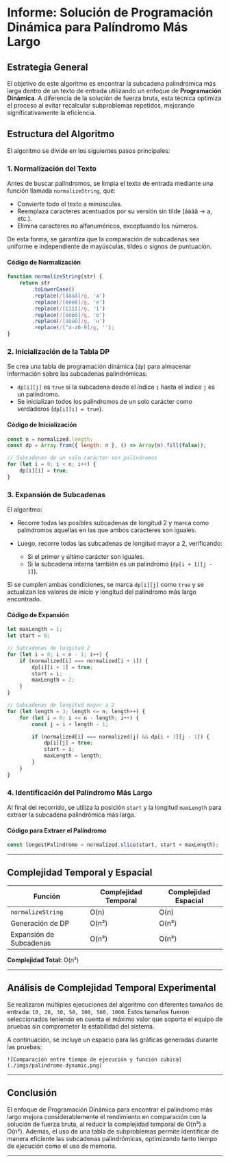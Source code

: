 # Informe: Solución de Programación Dinámica para Palíndromo Más Largo

## Estrategia General

El objetivo de este algoritmo es encontrar la subcadena palindrómica más larga dentro de un texto de entrada utilizando un enfoque de **Programación Dinámica**. A diferencia de la solución de fuerza bruta, esta técnica optimiza el proceso al evitar recalcular subproblemas repetidos, mejorando significativamente la eficiencia.

## Estructura del Algoritmo

El algoritmo se divide en los siguientes pasos principales:

### 1. Normalización del Texto

Antes de buscar palíndromos, se limpia el texto de entrada mediante una función llamada `normalizeString`, que:

* Convierte todo el texto a minúsculas.
* Reemplaza caracteres acentuados por su versión sin tilde (áàäâ → a, etc.).
* Elimina caracteres no alfanuméricos, exceptuando los números.

De esta forma, se garantiza que la comparación de subcadenas sea uniforme e independiente de mayúsculas, tildes o signos de puntuación.

#### Código de Normalización

```javascript
function normalizeString(str) {
    return str
        .toLowerCase()
        .replace(/[áàäâ]/g, 'a')
        .replace(/[éèëê]/g, 'e')
        .replace(/[íìïî]/g, 'i')
        .replace(/[óòöô]/g, 'o')
        .replace(/[úùüû]/g, 'u')
        .replace(/[^a-z0-9]/g, '');
}
```

### 2. Inicialización de la Tabla DP

Se crea una tabla de programación dinámica (`dp`) para almacenar información sobre las subcadenas palindrómicas:

* `dp[i][j]` es `true` si la subcadena desde el índice `i` hasta el índice `j` es un palíndromo.
* Se inicializan todos los palíndromos de un solo carácter como verdaderos (`dp[i][i] = true`).

#### Código de Inicialización

```javascript
const n = normalized.length;
const dp = Array.from({ length: n }, () => Array(n).fill(false));

// Subcadenas de un solo carácter son palíndromos
for (let i = 0; i < n; i++) {
    dp[i][i] = true;
}
```

### 3. Expansión de Subcadenas

El algoritmo:

* Recorre todas las posibles subcadenas de longitud 2 y marca como palíndromos aquellas en las que ambos caracteres son iguales.
* Luego, recorre todas las subcadenas de longitud mayor a 2, verificando:

  * Si el primer y último carácter son iguales.
  * Si la subcadena interna también es un palíndromo (`dp[i + 1][j - 1]`).

Si se cumplen ambas condiciones, se marca `dp[i][j]` como `true` y se actualizan los valores de inicio y longitud del palíndromo más largo encontrado.

#### Código de Expansión

```javascript
let maxLength = 1;
let start = 0;

// Subcadenas de longitud 2
for (let i = 0; i < n - 1; i++) {
    if (normalized[i] === normalized[i + 1]) {
        dp[i][i + 1] = true;
        start = i;
        maxLength = 2;
    }
}

// Subcadenas de longitud mayor a 2
for (let length = 3; length <= n; length++) {
    for (let i = 0; i <= n - length; i++) {
        const j = i + length - 1;

        if (normalized[i] === normalized[j] && dp[i + 1][j - 1]) {
            dp[i][j] = true;
            start = i;
            maxLength = length;
        }
    }
}
```

### 4. Identificación del Palíndromo Más Largo

Al final del recorrido, se utiliza la posición `start` y la longitud `maxLength` para extraer la subcadena palindrómica más larga.

#### Código para Extraer el Palíndromo

```javascript
const longestPalindrome = normalized.slice(start, start + maxLength);
```

---

## Complejidad Temporal y Espacial

| Función                 | Complejidad Temporal | Complejidad Espacial |
| ----------------------- | -------------------- | -------------------- |
| `normalizeString`       | O(n)                 | O(n)                 |
| Generación de DP        | O(n²)                | O(n²)                |
| Expansión de Subcadenas | O(n²)                | O(n²)                |

**Complejidad Total:** O(n²)

---

## Análisis de Complejidad Temporal Experimental

Se realizaron múltiples ejecuciones del algoritmo con diferentes tamaños de entrada: `10, 20, 30, 50, 100, 500, 1000`. Estos tamaños fueron seleccionados teniendo en cuenta el máximo valor que soporta el equipo de pruebas sin comprometer la estabilidad del sistema.

A continuación, se incluye un espacio para las gráficas generadas durante las pruebas:

```
![Comparación entre tiempo de ejecución y función cubica](./imgs/palindrome-dynamic.png)
```

---

## Conclusión

El enfoque de Programación Dinámica para encontrar el palíndromo más largo mejora considerablemente el rendimiento en comparación con la solución de fuerza bruta, al reducir la complejidad temporal de O(n³) a O(n²). Además, el uso de una tabla de subproblemas permite identificar de manera eficiente las subcadenas palindrómicas, optimizando tanto tiempo de ejecución como el uso de memoria.

---

